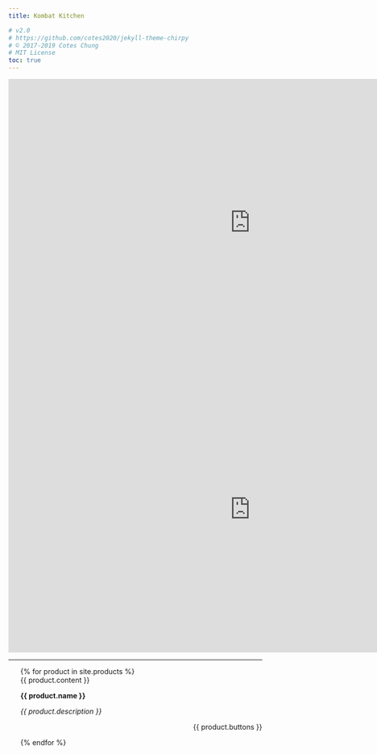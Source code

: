 ```yaml
---
title: Kombat Kitchen

# v2.0
# https://github.com/cotes2020/jekyll-theme-chirpy
# © 2017-2019 Cotes Chung
# MIT License
toc: true
---
```


<!-- Introduction -->

<iframe src="https://docs.google.com/presentation/d/e/2PACX-1vQxFU6ZmWySBILvTqktuvgcCAbu9YPy354K8QlZ10EJ7_-cLxOLT7fxQP8rg1jKB_56smODg-kOdmn3/embed?start=false&loop=false&delayms=5000" frameborder="0" width="960" height="569" allowfullscreen="true" mozallowfullscreen="true" webkitallowfullscreen="true"></iframe>

<!-- FAQ -->

<iframe src="https://docs.google.com/presentation/d/e/2PACX-1vTf5Qb-xM_oTt3KmeNGqEfQdSTXKEu-Sxb4OGJhRfSiXSkx63H53px53nXNUv2XLGUU3iaBpTI6A7Xk/embed?start=false&loop=true&delayms=10000" frameborder="0" width="960" height="569" allowfullscreen="true" mozallowfullscreen="true" webkitallowfullscreen="true"></iframe>

<hr />

<!-- store -->

<ul style="list-style-type: none">
  {% for product in site.products %}
    <li>
      <div style="">{{ product.content }}</div>
      <p><strong>{{ product.name }}</strong></p>
      <p><i>{{ product.description }}</i></p>
    </li>
    <p style="text-align: right">{{ product.buttons }}</p>

  {% endfor %}
</ul>
